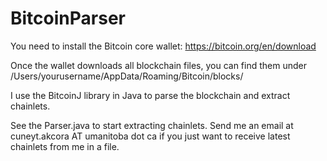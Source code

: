 # BitcoinParser

You need to install the Bitcoin core wallet: https://bitcoin.org/en/download

Once the wallet downloads all blockchain files, you can find them under /Users/yourusername/AppData/Roaming/Bitcoin/blocks/

I use the BitcoinJ library in Java to parse the blockchain and extract chainlets. 

See the Parser.java to start extracting chainlets. Send me an email at cuneyt.akcora AT umanitoba dot ca if you just want to receive latest chainlets from me in a file.

